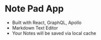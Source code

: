 # Note Pad App

- Built with React, GraphQL, Apollo
- Markdown Text Editor
- Your Notes will be saved via local cache 